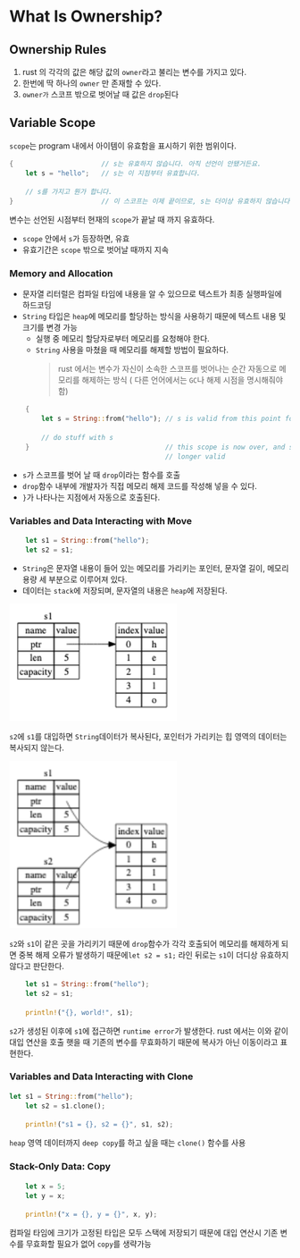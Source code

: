 # What Is Ownership?

## Ownership Rules
1. rust 의 각각의 값은 해당 값의 `owner`라고 불리는 변수를 가지고 있다.
2. 한번에 딱 하나의 `owner` 만 존재할 수 있다.
3. `owner가` 스코프 밖으로 벗어날 때 값은 `drop`된다

## Variable Scope

`scope`는 program 내에서 아이템이 유효함을 표시하기 위한 범위이다.

```rust
{                      // s는 유효하지 않습니다. 아직 선언이 안됐거든요.
    let s = "hello";   // s는 이 지점부터 유효합니다.

    // s를 가지고 뭔가 합니다.
}                      // 이 스코프는 이제 끝이므로, s는 더이상 유효하지 않습니다.
```

변수는 선언된 시점부터 현재의 `scope`가 끝날 때 까지 유효하다.
- `scope` 안에서 `s`가 등장하면, 유효
- 유효기간은 `scope` 밖으로 벗어날 때까지 지속



### Memory and Allocation
- 문자열 리터럴은 컴파일 타임에 내용을 알 수 있으므로 텍스트가 최종 실행파일에 하드코딩
- `String` 타입은 `heap`에 메모리를 할당하는 방식을 사용하기 때문에 텍스트 내용 및 크기를 변경 가능
  - 실행 중 메모리 할당자로부터 메모리를 요청해야 한다.
  - `String` 사용을 마쳤을 때 메모리를 해제할 방법이 필요하다.
    >rust  에서는 변수가 자신이 소속한 스코프를 벗어나는 순간 자동으로 메모리를 해제하는 방식 ( 다른 언어에서는 `GC`나 해제 시점을 명시해줘야 함)
```rust
    {
        let s = String::from("hello"); // s is valid from this point forward

        // do stuff with s
    }                                  // this scope is now over, and s is no
                                       // longer valid
```
- `s`가 스코프를 벗어 날 때 `drop`이라는 함수를 호출
- `drop`함수 내부에 개발자가 직접 메모리 해제 코드를 작성해 넣을 수 있다.
- `}`가 나타나는 지점에서 자동으로 호출된다.

### Variables and Data Interacting with Move

```rust
    let s1 = String::from("hello");
    let s2 = s1;
```
- `String`은 문자열 내용이 들어 있는 메모리를 가리키는 포인터, 문자열 길이, 메모리 용량 세 부분으로 이루어져 있다.
- 데이터는 `stack`에 저장되며, 문자열의 내용은 `heap`에 저장된다.


<img src="./img/img.png" width="300" />

`s2`에 `s1`를 대입하면 `String`데이터가 복사된다, 포인터가 가리키는 힙 영역의 데이터는 복사되지 않는다.

<img src="./img/img_2.png" width="300" />


`s2`와 `s1`이 같은 곳을 가리키기 때문에 `drop`함수가 각각 호출되어 메모리를 해제하게 되면 중복 해제 오류가 발생하기 때문에`let s2 = s1;` 라인 뒤로는 `s1`이 더디상 유효하지 않다고 판단한다.
```rust
    let s1 = String::from("hello");
    let s2 = s1;

    println!("{}, world!", s1);
```

`s2`가 생성된 이후에 `s1`에 접근하면 `runtime error`가 발생한다.
rust 에서는 이와 같이 대입 연산을 호출 햇을 때 기존의 변수를 무효화하기 때문에 복사가 아닌 이동이라고 표현한다.

### Variables and Data Interacting with Clone

```rust
let s1 = String::from("hello");
    let s2 = s1.clone();

    println!("s1 = {}, s2 = {}", s1, s2);
```
`heap` 영역 데이터까지 `deep copy`를 하고 싶을 때는 `clone()` 함수를 사용

### Stack-Only Data: Copy

```rust
    let x = 5;
    let y = x;

    println!("x = {}, y = {}", x, y);
```

컴파일 타임에 크기가 고정된 타입은 모두 스택에 저장되기 때문에 대입 연산시 기존 변수를 무효화할 필요가 없어 `copy`를 생략가능 
